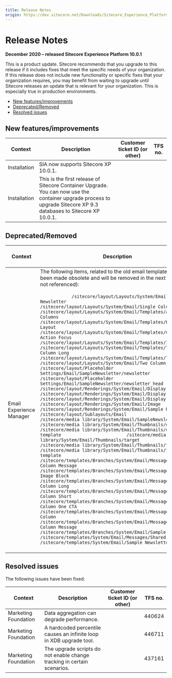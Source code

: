 ```yaml
---
title: Release Notes
origin: https://dev.sitecore.net/Downloads/Sitecore_Experience_Platform/100/Sitecore_Experience_Platform_100_Update1/Release_Notes
---
```


# Release Notes

**December 2020 – released Sitecore Experience Platform 10.0.1**

This is a product update. Sitecore recommends that you upgrade to this release if it includes fixes that meet the specific needs of your organization. If this release does not include new functionality or specific fixes that your organization requires, you may benefit from waiting to upgrade until Sitecore releases an update that is relevant for your organization. This is especially true in production environments.

-   [New features/improvements](#New)
-   [Deprecated/Removed](#Deprecated)
-   [Resolved issues](#Resolved)

## New features/improvements

 | Context | Description | Customer ticket ID (or other) | TFS no. |
 | --- | --- | --- | --- |
 | Installation | SIA now supports Sitecore XP 10.0.1. ​​ |  |  |
 | Installation | This is the first release of Sitecore Container Upgrade. You can now use the container upgrade process to upgrade Sitecore XP 9.3 databases to Sitecore XP 10.0.1. ​​ |  |  |

## Deprecated/Removed

 | Context | Description | Customer ticket ID (or other) | TFS no. |
 | --- | --- | --- | --- |
 | Email Experience Manager | ​​​​The following items, related to the old email templates have been made obsolete and will be removed in the next release (if not referenced):<br /><br />` 			/sitecore/layout/Layouts/System/Email/Sample Newsletter 			   			/sitecore/layout/Layouts/System/Email/Single Column Layout 			   			/sitecore/layout/Layouts/System/Email/Templates/Alternating Columns 			   			/sitecore/layout/Layouts/System/Email/Templates/Basic Layout 			   			/sitecore/layout/Layouts/System/Email/Templates/Call To Action Focus 			   			/sitecore/layout/Layouts/System/Email/Templates/Image Focus 			   			/sitecore/layout/Layouts/System/Email/Templates/Three Column Long 			   			/sitecore/layout/Layouts/System/Email/Templates/Two Column 			   			/sitecore/layout/Layouts/System/Email/Two Column Layout 			   			/sitecore/layout/Placeholder Settings/Email/SampleNewsletter/newsletter 			   			/sitecore/layout/Placeholder Settings/Email/SampleNewsletter/newsletter_head 			   			/sitecore/layout/Renderings/System/Email/Display Body 			   			/sitecore/layout/Renderings/System/Email/Display Footer 			   			/sitecore/layout/Renderings/System/Email/Display Sidebar 			   			/sitecore/layout/Renderings/System/Email/Image 			   			/sitecore/layout/Renderings/System/Email/Sample Newsletter 			   			/sitecore/layout/Sublayouts/Email 			   			/sitecore/media library/System/Email/SampleNewsletter 			   			/sitecore/media library/System/Email/Thumbnails/existing 			   			/sitecore/media library/System/Email/Thumbnails/one-column-template 			   			/sitecore/media library/System/Email/Thumbnails/target 			   			/sitecore/media library/System/Email/Thumbnails/two_column 			   			/sitecore/media library/System/Email/Thumbnails/two-column-template 			   			/sitecore/templates/Branches/System/Email/Messages/One-Column Message 			   			/sitecore/templates/Branches/System/Email/Messages/Right Image Block 			   			/sitecore/templates/Branches/System/Email/Messages/Thee Column Long 			   			/sitecore/templates/Branches/System/Email/Messages/Thee Column Short 			   			/sitecore/templates/Branches/System/Email/Messages/Two Column One CTA 			   			/sitecore/templates/Branches/System/Email/Messages/Two Column 			   			/sitecore/templates/Branches/System/Email/Messages/Two-Column Message 			   			/sitecore/templates/Branches/System/Email/Sample Newsletter 			   			/sitecore/templates/System/Email/Messages/Shared 			   			/sitecore/templates/System/Email/Sample Newsletter 			`<br /><br /> |  | 395100 |

## Resolved issues

The following issues have been fixed:

 | Context | Description | Customer ticket ID (or other) | TFS no. |
 | --- | --- | --- | --- |
 | Marketing Foundation | ​​Data aggregation can ​degrade ​performance. |  | 440624 |
 | Marketing Foundation | ​​A hardcoded percentile causes an infinite loop in XDB upgrade tool. |  | 446711 |
 | Marketing Foundation | ​​The upgrade scripts do not enable change tracking in certain scenarios. |  | 437161 |